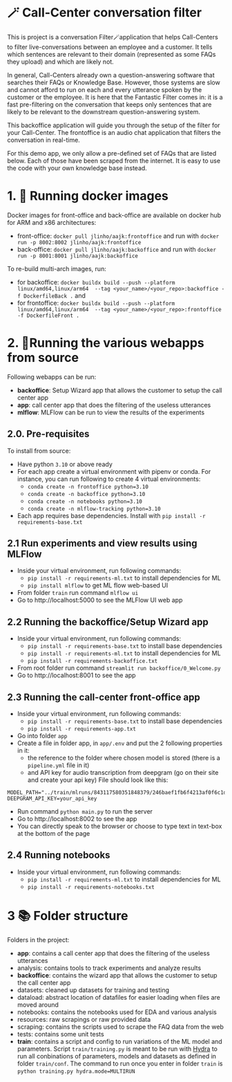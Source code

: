 # 🪄 Call-Center conversation filter

This is project is a conversation Filter🪄application that helps Call-Centers to filter
live-conversations between an employee and a customer. It tells
which sentences are relevant to their domain (represented as some FAQs they upload) and which are likely not.

In general, Call-Centers already own a question-answering software that searches their
FAQs or Knowledge Base. However, those systems are slow and cannot afford to run on each
and every utterance spoken by the customer or the employee. It is here that the
Fantastic Filter comes in:
it is a fast pre-filtering on the conversation that keeps only sentences that are likely
to be relevant to the downstream question-answering system.

This backoffice application will guide you through the setup of the filter for your
Call-Center.
The frontoffice is an audio chat application that filters the conversation in real-time.

For this demo app, we only allow a pre-defined set of FAQs that are listed below. Each
of those have been scraped from the internet. It is easy to use the code with your own knowledge base instead.

# 1. 🐳 Running docker images

Docker images for front-office and back-office are available on docker hub for ARM and
x86 architectures:

- front-office: `docker pull jlinho/aajk:frontoffice` and run
  with `docker run -p 8002:8002 jlinho/aajk:frontoffice`
- back-office: `docker pull jlinho/aajk:backoffice` and run
  with `docker run -p 8001:8001 jlinho/aajk:backoffice`

To re-build multi-arch images, run:
- for backoffice: `docker buildx build --push --platform linux/amd64,linux/arm64  --tag <your_name>/<your_repo>:backoffice -f DockerfileBack .` and
- for frontoffice: `docker buildx build --push --platform linux/amd64,linux/arm64  --tag <your_name>/<your_repo>:frontoffice -f DockerfileFront .`

# 2. 🤖Running the various webapps from source

Following webapps can be run:

- **backoffice**: Setup Wizard app that allows the customer to setup the call center app
- **app**: call center app that does the filtering of the useless utterances
- **mlflow**: MLFlow can be run to view the results of the experiments

## 2.0. Pre-requisites

To install from source:

- Have python `3.10` or above ready
- For each app create a virtual environment with pipenv or conda. For instance, you can run following to create 4 virtual environments: 
  - `conda create -n frontoffice python=3.10`
  - `conda create -n backoffice python=3.10`
  - `conda create -n notebooks python=3.10`
  - `conda create -n mlflow-tracking python=3.10`
- Each app requires base dependencies. Install
  with `pip install -r requirements-base.txt`

## 2.1 Run experiments and view results using MLFlow

- Inside your virtual environment, run following commands:
    - `pip install -r requirements-ml.txt` to install dependencies for ML
    - `pip install mlflow` to get ML flow web-based UI
- From folder `train` run command `mlflow ui`
- Go to http://localhost:5000 to see the MLFlow UI web app

## 2.2 Running the backoffice/Setup Wizard app

- Inside your virtual environment, run following commands:
    - `pip install -r requirements-base.txt` to install base dependencies
    - `pip install -r requirements-ml.txt` to install dependencies for ML
    - `pip install -r requirements-backoffice.txt`
- From root folder run command `streamlit run backoffice/0_Welcome.py`
- Go to http://localhost:8001 to see the app

## 2.3 Running the call-center front-office app

- Inside your virtual environment, run following commands:
    - `pip install -r requirements-base.txt` to install base dependencies
    - `pip install -r requirements-app.txt`
- Go into folder `app`
- Create a file in folder app, in `app/.env` and put the 2 following properties in it:
    - the reference to the folder where chosen model is stored (there is
      a `pipeline.yml` file in it)
    - and API key for audio transcription from deepgram (go on their site and create
      your api key)
      File should look like this:

```
MODEL_PATH="../train/mlruns/843117580351848379/246baef1fb6f4213af0f6c1d0e188c74/artifacts"
DEEPGRAM_API_KEY=your_api_key
```

- Run command `python main.py` to run the server
- Go to http://localhost:8002 to see the app
- You can directly speak to the browser or choose to type text in text-box at the bottom
  of the page

## 2.4 Running notebooks

- Inside your virtual environment, run following commands:
    - `pip install -r requirements-ml.txt` to install dependencies for ML
    - `pip install -r requirements-notebooks.txt`

# 3 📚 Folder structure

Folders in the project:

- **app**: contains a call center app that does the filtering of the useless utterances
- analysis: contains tools to track experiments and analyze results
- **backoffice**: contains the wizard app that allows the customer to setup the call
  center app
- datasets: cleaned up datasets for training and testing
- dataload: abstract location of datafiles for easier loading when files are moved
  around
- notebooks: contains the notebooks used for EDA and various analysis
- resources: raw scrapings or raw provided data
- scraping: contains the scripts used to scrape the FAQ data from the web
- tests: contains some unit tests
- **train**: contains a script and config to run variations of the ML model and parameters. Script `train/training.py` is meant to be run with [Hydra](https://hydra.cc/) to run all conbinations of parameters, models and datasets as defined in folder `train/conf`. The command to run once you enter in folder `train` is `python training.py hydra.mode=MULTIRUN`





